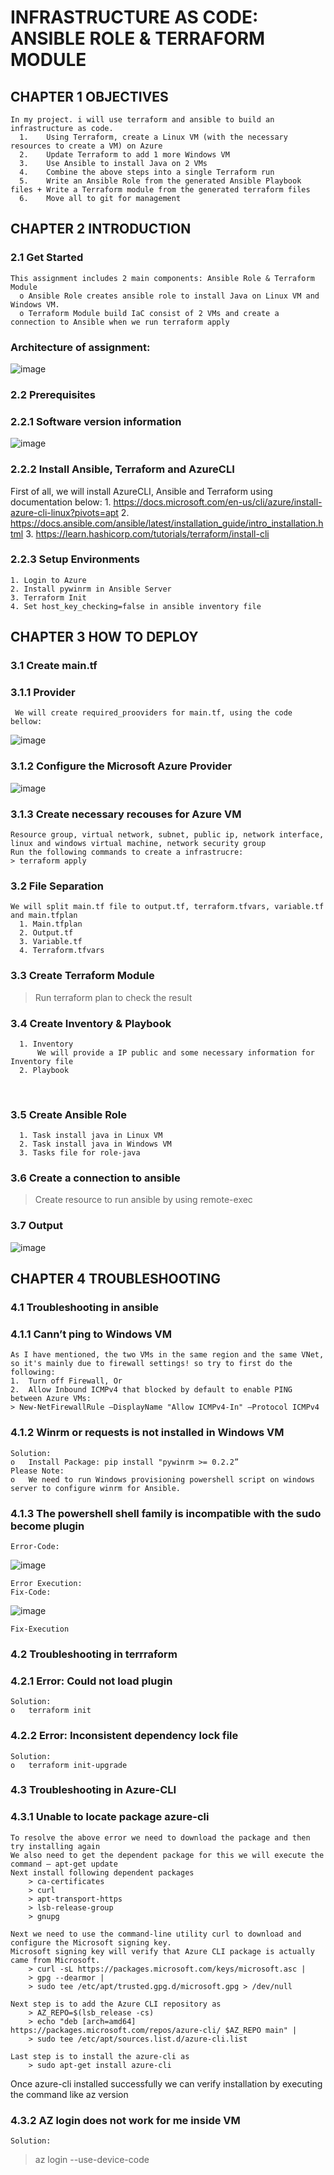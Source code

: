 # INFRASTRUCTURE AS CODE: ANSIBLE ROLE & TERRAFORM MODULE

## CHAPTER 1 	OBJECTIVES

	In my project. i will use terraform and ansible to build an infrastructure as code.
	  1.	Using Terraform, create a Linux VM (with the necessary resources to create a VM) on Azure
	  2.	Update Terraform to add 1 more Windows VM
	  3.	Use Ansible to install Java on 2 VMs 
	  4.	Combine the above steps into a single Terraform run
	  5.	Write an Ansible Role from the generated Ansible Playbook files + Write a Terraform module from the generated terraform files
	  6.	Move all to git for management

## CHAPTER 2 	INTRODUCTION 

### 2.1	Get Started

	This assignment includes 2 main components: Ansible Role & Terraform Module
	  o	Ansible Role creates ansible role to install Java on Linux VM and Windows VM.
	  o	Terraform Module build IaC consist of 2 VMs and create a connection to Ansible when we run terraform apply

### Architecture of assignment:
![image](https://user-images.githubusercontent.com/98753976/160995239-f572b8f7-6aa1-4b79-baec-43e437f2dc8f.png#gh-dark-mode-only)

### 2.2	Prerequisites
### 2.2.1	Software version information

![image](https://user-images.githubusercontent.com/98753976/160995898-0a9c3a43-3bd7-4e4a-a1de-ac857149ae98.png#gh-dark-mode-only)

### 2.2.2	Install Ansible, Terraform and AzureCLI

First of all, we will install AzureCLI, Ansible and Terraform using documentation below:
	1.	https://docs.microsoft.com/en-us/cli/azure/install-azure-cli-linux?pivots=apt
	2.	https://docs.ansible.com/ansible/latest/installation_guide/intro_installation.html
	3.	https://learn.hashicorp.com/tutorials/terraform/install-cli

### 2.2.3	Setup Environments
	1. Login to Azure
	2. Install pywinrm in Ansible Server
	3. Terraform Init
	4. Set host_key_checking=false in ansible inventory file

## CHAPTER 3 	HOW TO DEPLOY
### 3.1	Create main.tf
### 3.1.1	Provider
	 We will create required_prooviders for main.tf, using the code bellow: 
![image](https://user-images.githubusercontent.com/98753976/161001165-55bfe0bf-7684-4663-a3ed-fdd45791b2f7.png)


### 3.1.2	Configure the Microsoft Azure Provider
![image](https://user-images.githubusercontent.com/98753976/161001184-a96af59b-afed-4165-b15f-d6de2e8d238a.png)

### 3.1.3	Create necessary recouses for Azure VM

	Resource group, virtual network, subnet, public ip, network interface, linux and windows virtual machine, network security group
	Run the following commands to create a infrastrucre:
	> terraform apply 

### 3.2	File Separation
	We will split main.tf file to output.tf, terraform.tfvars, variable.tf and main.tfplan
	  1. Main.tfplan
	  2. Output.tf
	  3. Variable.tf
	  4. Terraform.tfvars
  
### 3.3 Create Terraform Module
> Run terraform plan to check the result	

### 3.4	Create Inventory & Playbook
	  1. Inventory
	      We will provide a IP public and some necessary information for Inventory file
	  2. Playbook
 
### 3.5	Create Ansible Role
	  1. Task install java in Linux VM
	  2. Task install java in Windows VM
	  3. Tasks file for role-java

### 3.6 Create a connection to ansible
  >Create resource to run ansible by using remote-exec
	
### 3.7 Output
![image](https://user-images.githubusercontent.com/98753976/161001784-feeeacc8-419f-4b4a-9ebf-57401f8136e5.png)


## CHAPTER 4 TROUBLESHOOTING

### 4.1	Troubleshooting in ansible

### 4.1.1 Cann’t ping to Windows VM

	As I have mentioned, the two VMs in the same region and the same VNet, so it's mainly due to firewall settings! so try to first do the following:
	1.	Turn off Firewall, Or
	2.	Allow Inbound ICMPv4 that blocked by default to enable PING between Azure VMs: 
	> New-NetFirewallRule –DisplayName "Allow ICMPv4-In" –Protocol ICMPv4
	
### 4.1.2 Winrm or requests is not installed in Windows VM
	Solution:  
	o	Install Package: pip install "pywinrm >= 0.2.2”
	Please Note: 
	o	We need to run Windows provisioning powershell script on windows server to configure winrm for Ansible.

### 4.1.3 The powershell shell family is incompatible with the sudo become plugin
	Error-Code:
![image](https://user-images.githubusercontent.com/98753976/161002738-435ebcf0-a9bc-4707-a616-bc851d86d271.png)

	Error Execution:
	Fix-Code:
![image](https://user-images.githubusercontent.com/98753976/161002756-ecc14b7b-eef6-4f2d-99c3-aaf689eceedf.png)

	Fix-Execution


### 4.2	Troubleshooting in terrraform
### 4.2.1 Error: Could not load plugin
	Solution:  
	o	terraform init

### 4.2.2 Error: Inconsistent dependency lock file
	Solution:  
	o	terraform init-upgrade

### 4.3	Troubleshooting in Azure-CLI
### 4.3.1 Unable to locate package azure-cli
	To resolve the above error we need to download the package and then try installing again
	We also need to get the dependent package for this we will execute the command – apt-get update
	Next install following dependent packages
		> ca-certificates
		> curl
		> apt-transport-https
		> lsb-release-group
		> gnupg

	Next we need to use the command-line utility curl to download and configure the Microsoft signing key. 
	Microsoft signing key will verify that Azure CLI package is actually came from Microsoft.
		> curl -sL https://packages.microsoft.com/keys/microsoft.asc |
		> gpg --dearmor |
		> sudo tee /etc/apt/trusted.gpg.d/microsoft.gpg > /dev/null

	Next step is to add the Azure CLI repository as
		> AZ_REPO=$(lsb_release -cs)
		> echo "deb [arch=amd64] https://packages.microsoft.com/repos/azure-cli/ $AZ_REPO main" |
		> sudo tee /etc/apt/sources.list.d/azure-cli.list

	Last step is to install the azure-cli as
		> sudo apt-get install azure-cli
	
Once azure-cli installed successfully we can verify installation by executing the command like az version
 
### 4.3.2 AZ login does not work for me inside VM
 	Solution:  
>az login --use-device-code
 





